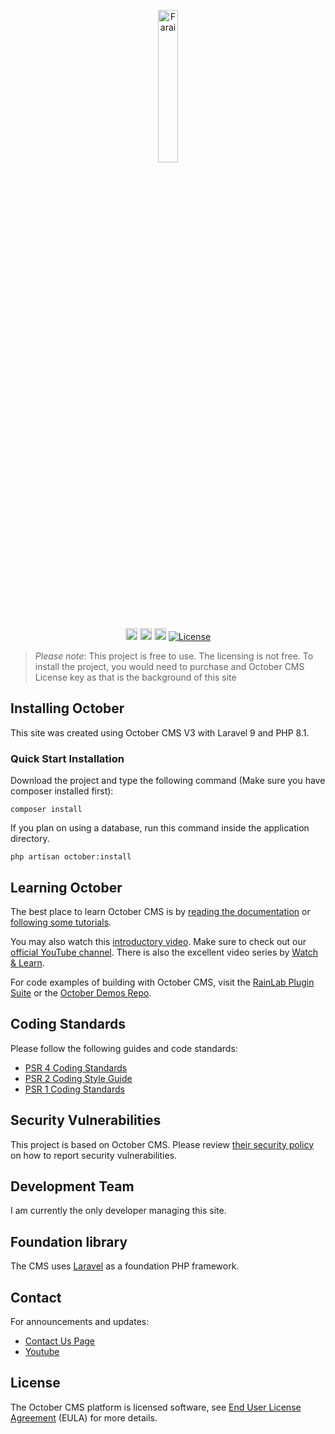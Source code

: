 <p align="center">
    <img src="https://farai-chakarisa.co.za/storage/app/media/farias-channel-pro-pic-6.png" alt="Farai" width="25%" height="25%" />
</p>
<div align="center">

<a href="https://farai-chakarisa.co.za/"><img src="https://farai-chakarisa.co.za/storage/app/media/Asset1.svg" height="19"></a>
<a href="https://www.linkedin.com/in/farai-chakarisa-0b284b135/"><img src="https://farai-chakarisa.co.za/storage/app/media/Asset2.svg" height="19"></a>
<a href="https://farai-chakarisa.co.za/"><img src="https://farai-chakarisa.co.za/storage/app/media/Asset3.svg" height="19"></a>
[![License](https://poser.pugx.org/october/october/license.svg)](./LICENSE.md)

</div>



> *Please note*: This project is free to use. The licensing is not free. To install the project, you would need to purchase and October CMS License key as that is the background of this site

## Installing October

This site was created using October CMS V3 with Laravel 9 and PHP 8.1.

### Quick Start Installation

Download the project and type the following command (Make sure you have composer installed first):

    composer install

If you plan on using a database, run this command inside the application directory.

    php artisan october:install

## Learning October

The best place to learn October CMS is by [reading the documentation](https://docs.octobercms.com) or [following some tutorials](https://octobercms.com/support/articles/tutorials).

You may also watch this [introductory video](https://www.youtube.com/watch?v=yLZTOeOS7wI). Make sure to check out our [official YouTube channel](https://www.youtube.com/c/OctoberCMSOfficial). There is also the excellent video series by [Watch & Learn](https://watch-learn.com/series/making-websites-with-october-cms).

For code examples of building with October CMS, visit the [RainLab Plugin Suite](https://github.com/rainlab) or the [October Demos Repo](https://github.com/octoberdemos).

## Coding Standards

Please follow the following guides and code standards:

* [PSR 4 Coding Standards](https://github.com/php-fig/fig-standards/blob/master/accepted/PSR-4-autoloader.md)
* [PSR 2 Coding Style Guide](https://github.com/php-fig/fig-standards/blob/master/accepted/PSR-2-coding-style-guide.md)
* [PSR 1 Coding Standards](https://github.com/php-fig/fig-standards/blob/master/accepted/PSR-1-basic-coding-standard.md)

## Security Vulnerabilities

This project is based on October CMS. Please review [their security policy](https://github.com/octobercms/october/security/policy) on how to report security vulnerabilities.

## Development Team

I am currently the only developer managing this site.

## Foundation library

The CMS uses [Laravel](https://laravel.com) as a foundation PHP framework.

## Contact

For announcements and updates:

* [Contact Us Page](http://farai-chakarisa.co.za)
* [Youtube](https://www.youtube.com/channel/UCnAMZnobdm0wY5-qo7AN0hg)

## License

The October CMS platform is licensed software, see [End User License Agreement](./LICENSE.md) (EULA) for more details.
